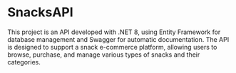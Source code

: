 # SnacksAPI

This project is an API developed with .NET 8, using Entity Framework for database management and Swagger for automatic documentation. 
The API is designed to support a snack e-commerce platform, allowing users to browse, purchase, and manage various types of snacks and their categories.
